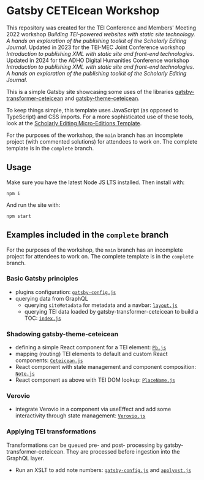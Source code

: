 # Gatsby CETEIcean Workshop

This repository was created for the TEI Conference and Members' Meeting 2022 workshop _Building TEI-powered websites with static site technology. A hands on exploration of the publishing toolkit of the Scholarly Editing Journal_. Updated in 2023 for the TEI-MEC Joint Conference workshop _Introduction to publishing XML with static site and front-end technologies_. Updated in 2024 for the ADHO Digital Humanities Conference workshop _Introduction to publishing XML with static site and front-end technologies. A hands on exploration of the publishing toolkit of the Scholarly Editing Journal_.

This is a simple Gatsby site showcasing some uses of the libraries [gatsby-transformer-ceteicean](https://www.npmjs.com/package/gatsby-transformer-ceteicean) and [gatsby-theme-ceteicean](https://www.npmjs.com/package/gatsby-theme-ceteicean).

To keep things simple, this template uses JavaScript (as opposed to TypeScript) and CSS imports. For a more sophisticated use of these tools, look at the [Scholarly Editing Micro-Editions Template](https://gitlab.com/scholarly-editing/se-microedition-template).

For the purposes of the workshop, the `main` branch has an incomplete project (with commented solutions) for attendees to work on. The complete template is in the `complete` branch.

## Usage

Make sure you have the latest Node JS LTS installed. Then install with:

```
npm i
```

And run the site with:

```
npm start
```

## Examples included in the `complete` branch

For the purposes of the workshop, the `main` branch has an incomplete project for attendees to work on. The complete template is in the `complete` branch.

### Basic Gatsby principles

* plugins configuration: [`gatsby-config.js`](https://github.com/raffazizzi/gastby-ceteicean-workshop/blob/main/gatsby-config.js)
* querying data from GraphQL
  * querying `siteMetadata` for metadata and a navbar: [`layout.js`](https://github.com/raffazizzi/gastby-ceteicean-workshop/blob/main/src/components/layout.js#L10)
  * querying TEI data loaded by gatsby-transformer-ceteicean to build a TOC: [`index.js`](https://github.com/raffazizzi/gastby-ceteicean-workshop/blob/main/src/pages/index.js#L7)

### Shadowing gatsby-theme-ceteicean

* defining a simple React component for a TEI element: [`Pb.js`](https://github.com/raffazizzi/gastby-ceteicean-workshop/blob/main/src/gatsby-theme-ceteicean/components/Pb.js)
* mapping (routing) TEI elements to default and custom React components: [`Ceteicean.js`](https://github.com/raffazizzi/gastby-ceteicean-workshop/blob/main/src/gatsby-theme-ceteicean/components/Ceteicean.js#L17)
* React component with state management and component composition: [`Note.js`](https://github.com/raffazizzi/gastby-ceteicean-workshop/blob/main/src/gatsby-theme-ceteicean/components/Note.js)
* React component as above with TEI DOM lookup: [`PlaceName.js`](https://github.com/raffazizzi/gastby-ceteicean-workshop/blob/main/src/gatsby-theme-ceteicean/components/PlaceName.js)

### Verovio
* integrate Verovio in a component via useEffect and add some interactivity through state management: [`Verovio.js`](https://github.com/raffazizzi/gatsby-ceteicean-workshop/blob/complete/src/pages/verovio.js)

### Applying TEI transformations

Transformations can be queued pre- and post- processing by gatsby-transformer-ceteicean. They are processed before ingestion into the GraphQL layer.

* Run an XSLT to add note numbers: [`gatsby-config.js`](https://github.com/raffazizzi/gastby-ceteicean-workshop/blob/main/gatsby-config.js) and [`applyxst.js`](https://github.com/raffazizzi/gastby-ceteicean-workshop/blob/main/scripts/applyxslt.js)
